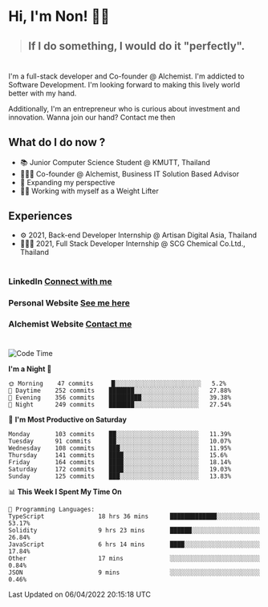# Hi, I'm Non! 🖐🏻

> ## If I do something, I would do it "perfectly".

#

I'm a full-stack developer and Co-founder @ Alchemist. I'm addicted to Software Development. I'm looking forward to making this lively world better with my hand.

Additionally, I'm an entrepreneur who is curious about investment and innovation. Wanna join our hand? Contact me then

## What do I do now ?

- 📚 Junior Computer Science Student @ KMUTT, Thailand
- 🧑🏻‍💻 Co-founder @ Alchemist, Business IT Solution Based Advisor
- 🌈 Expanding my perspective
- 🏋🏻 Working with myself as a Weight Lifter

## Experiences

- ⚙️ 2021, Back-end Developer Internship @ Artisan Digital Asia, Thailand
- 🧑🏻‍💻 2021, Full Stack Developer Internship @ SCG Chemical Co.Ltd., Thailand

#

### LinkedIn [Connect with me](https://www.linkedin.com/in/non-nontra/)

### Personal Website [See me here](https://nonnontra.com/)

### Alchemist Website [Contact me](https://alchemist-softwarehouse.co/)

#

<!--START_SECTION:waka-->
![Code Time](http://img.shields.io/badge/Code%20Time-1%2C501%20hrs%2044%20mins-blue)

**I'm a Night 🦉** 

```text
🌞 Morning    47 commits     █░░░░░░░░░░░░░░░░░░░░░░░░   5.2% 
🌆 Daytime    252 commits    ███████░░░░░░░░░░░░░░░░░░   27.88% 
🌃 Evening    356 commits    █████████░░░░░░░░░░░░░░░░   39.38% 
🌙 Night      249 commits    ███████░░░░░░░░░░░░░░░░░░   27.54%

```
📅 **I'm Most Productive on Saturday** 

```text
Monday       103 commits    ██░░░░░░░░░░░░░░░░░░░░░░░   11.39% 
Tuesday      91 commits     ██░░░░░░░░░░░░░░░░░░░░░░░   10.07% 
Wednesday    108 commits    ███░░░░░░░░░░░░░░░░░░░░░░   11.95% 
Thursday     141 commits    ████░░░░░░░░░░░░░░░░░░░░░   15.6% 
Friday       164 commits    ████░░░░░░░░░░░░░░░░░░░░░   18.14% 
Saturday     172 commits    ████░░░░░░░░░░░░░░░░░░░░░   19.03% 
Sunday       125 commits    ███░░░░░░░░░░░░░░░░░░░░░░   13.83%

```


📊 **This Week I Spent My Time On** 

```text
💬 Programming Languages: 
TypeScript               18 hrs 36 mins      █████████████░░░░░░░░░░░░   53.17% 
Solidity                 9 hrs 23 mins       ██████░░░░░░░░░░░░░░░░░░░   26.84% 
JavaScript               6 hrs 14 mins       ████░░░░░░░░░░░░░░░░░░░░░   17.84% 
Other                    17 mins             ░░░░░░░░░░░░░░░░░░░░░░░░░   0.84% 
JSON                     9 mins              ░░░░░░░░░░░░░░░░░░░░░░░░░   0.46%

```


 Last Updated on 06/04/2022 20:15:18 UTC
<!--END_SECTION:waka-->
